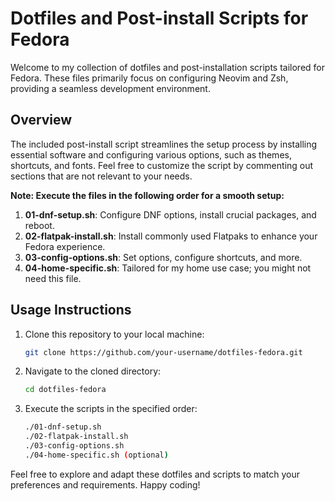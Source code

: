 # Dotfiles and Post-install Scripts for Fedora

Welcome to my collection of dotfiles and post-installation scripts tailored for Fedora.
These files primarily focus on configuring Neovim and Zsh, providing a seamless development environment.

## Overview

The included post-install script streamlines the setup process by installing essential software and configuring various options, such as themes, shortcuts, and fonts.
Feel free to customize the script by commenting out sections that are not relevant to your needs.

**Note: Execute the files in the following order for a smooth setup:**

1. **01-dnf-setup.sh**: Configure DNF options, install crucial packages, and reboot.
2. **02-flatpak-install.sh**: Install commonly used Flatpaks to enhance your Fedora experience.
3. **03-config-options.sh**: Set options, configure shortcuts, and more.
4. **04-home-specific.sh**: Tailored for my home use case; you might not need this file.

## Usage Instructions

1. Clone this repository to your local machine:

    ```bash
    git clone https://github.com/your-username/dotfiles-fedora.git
    ```

2. Navigate to the cloned directory:

    ```bash
    cd dotfiles-fedora
    ```

3. Execute the scripts in the specified order:

    ```bash
    ./01-dnf-setup.sh
    ./02-flatpak-install.sh
    ./03-config-options.sh
    ./04-home-specific.sh (optional)
    ```

Feel free to explore and adapt these dotfiles and scripts to match your preferences and requirements. Happy coding!
